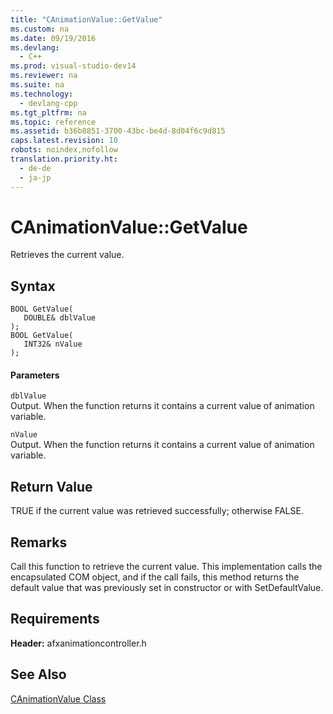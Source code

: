 ```yaml
---
title: "CAnimationValue::GetValue"
ms.custom: na
ms.date: 09/19/2016
ms.devlang: 
  - C++
ms.prod: visual-studio-dev14
ms.reviewer: na
ms.suite: na
ms.technology: 
  - devlang-cpp
ms.tgt_pltfrm: na
ms.topic: reference
ms.assetid: b36b8851-3700-43bc-be4d-8d04f6c9d815
caps.latest.revision: 10
robots: noindex,nofollow
translation.priority.ht: 
  - de-de
  - ja-jp
---
```

# CAnimationValue::GetValue
Retrieves the current value.  
  
## Syntax  
  
```  
BOOL GetValue(  
   DOUBLE& dblValue  
);  
BOOL GetValue(  
   INT32& nValue  
);  
```  
  
#### Parameters  
 `dblValue`  
 Output. When the function returns it contains a current value of animation variable.  
  
 `nValue`  
 Output. When the function returns it contains a current value of animation variable.  
  
## Return Value  
 TRUE if the current value was retrieved successfully; otherwise FALSE.  
  
## Remarks  
 Call this function to retrieve the current value. This implementation calls the encapsulated COM object, and if the call fails, this method returns the default value that was previously set in constructor or with SetDefaultValue.  
  
## Requirements  
 **Header:** afxanimationcontroller.h  
  
## See Also  
 [CAnimationValue Class](../vs140/CAnimationValue-Class.md)